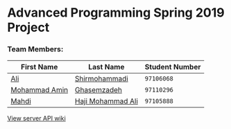 # Advanced Programming Spring 2019 Project

### Team Members:
First Name | Last Name | Student Number
--- | --- | ---
[Ali](https://github.com/alishirmohammadi) | [Shirmohammadi](https://github.com/alishirmohammadi) | `97106068`
[Mohammad Amin](https://github.com/maghasemzadeh) | [Ghasemzadeh](https://github.com/maghasemzadeh) | `97110296`
[Mahdi](https://github.com/mahdi5235) | [Haji Mohammad Ali](https://github.com/mahdi5235) | `97105888`

[View server API wiki](https://github.com/aps2019project/project-5/wiki/Server-API-URLs)
